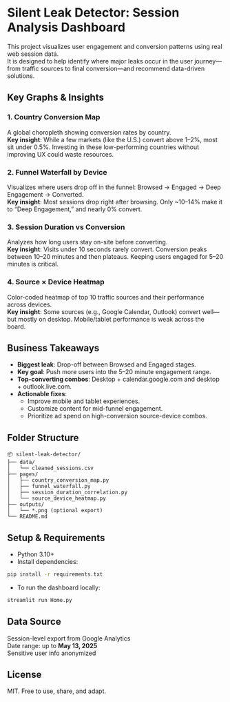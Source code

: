 # Silent Leak Detector: Session Analysis Dashboard

This project visualizes user engagement and conversion patterns using real web session data.  
It is designed to help identify where major leaks occur in the user journey—from traffic sources to final conversion—and recommend data-driven solutions.

## Key Graphs & Insights

### 1. **Country Conversion Map**
A global choropleth showing conversion rates by country.  
**Key insight**: While a few markets (like the U.S.) convert above 1–2%, most sit under 0.5%. Investing in these low-performing countries without improving UX could waste resources.

### 2. **Funnel Waterfall by Device**
Visualizes where users drop off in the funnel: Browsed → Engaged → Deep Engagement → Converted.  
**Key insight**: Most sessions drop right after browsing. Only ~10–14% make it to “Deep Engagement,” and nearly 0% convert.

### 3. **Session Duration vs Conversion**
Analyzes how long users stay on-site before converting.  
**Key insight**: Visits under 10 seconds rarely convert. Conversion peaks between 10–20 minutes and then plateaus. Keeping users engaged for 5–20 minutes is critical.

### 4. **Source × Device Heatmap**
Color-coded heatmap of top 10 traffic sources and their performance across devices.  
**Key insight**: Some sources (e.g., Google Calendar, Outlook) convert well—but mostly on desktop. Mobile/tablet performance is weak across the board.

## Business Takeaways

- **Biggest leak**: Drop-off between Browsed and Engaged stages.
- **Key goal**: Push more users into the 5–20 minute engagement range.
- **Top-converting combos**: Desktop + calendar.google.com and desktop + outlook.live.com.
- **Actionable fixes**:
  - Improve mobile and tablet experiences.
  - Customize content for mid-funnel engagement.
  - Prioritize ad spend on high-conversion source-device combos.

## Folder Structure

```
📦 silent-leak-detector/
├── data/
│   └── cleaned_sessions.csv
├── pages/
│   ├── country_conversion_map.py
│   ├── funnel_waterfall.py
│   ├── session_duration_correlation.py
│   └── source_device_heatmap.py
├── outputs/
│   └── *.png (optional export)
└── README.md
```

## Setup & Requirements

- Python 3.10+
- Install dependencies:
```bash
pip install -r requirements.txt
```

- To run the dashboard locally:
```bash
streamlit run Home.py
```

## Data Source

Session-level export from Google Analytics  
Date range: up to **May 13, 2025**  
Sensitive user info anonymized

## License

MIT. Free to use, share, and adapt.
